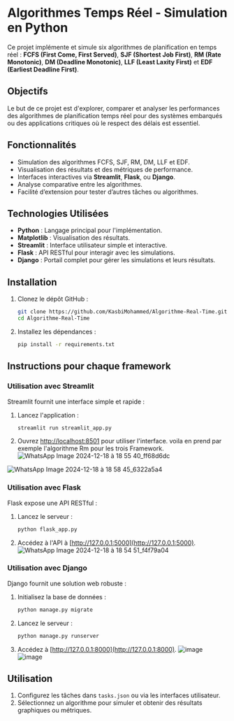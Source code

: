 # Algorithmes Temps Réel - Simulation en Python

Ce projet implémente et simule six algorithmes de planification en temps réel : **FCFS (First Come, First Served)**, **SJF (Shortest Job First)**, **RM (Rate Monotonic)**, **DM (Deadline Monotonic)**, **LLF (Least Laxity First)** et **EDF (Earliest Deadline First)**.

## Objectifs
Le but de ce projet est d'explorer, comparer et analyser les performances des algorithmes de planification temps réel pour des systèmes embarqués ou des applications critiques où le respect des délais est essentiel.

## Fonctionnalités
- Simulation des algorithmes FCFS, SJF, RM, DM, LLF et EDF.
- Visualisation des résultats et des métriques de performance.
- Interfaces interactives via **Streamlit**, **Flask**, ou **Django**.
- Analyse comparative entre les algorithmes.
- Facilité d’extension pour tester d’autres tâches ou algorithmes.

## Technologies Utilisées
- **Python** : Langage principal pour l'implémentation.
- **Matplotlib** : Visualisation des résultats.
- **Streamlit** : Interface utilisateur simple et interactive.
- **Flask** : API RESTful pour interagir avec les simulations.
- **Django** : Portail complet pour gérer les simulations et leurs résultats.

## Installation
1. Clonez le dépôt GitHub :
    ```bash
    git clone https://github.com/KasbiMohammed/Algorithme-Real-Time.git
    cd Algorithme-Real-Time
    ```

2. Installez les dépendances :
    ```bash
    pip install -r requirements.txt
    ```

## Instructions pour chaque framework

### Utilisation avec Streamlit
Streamlit fournit une interface simple et rapide :
1. Lancez l'application :
    ```bash
    streamlit run streamlit_app.py
    ```
2. Ouvrez [http://localhost:8501](http://localhost:8501) pour utiliser l'interface.
   voila en prend par exemple l'algorithme Rm pour les trois Framework.
 ![WhatsApp Image 2024-12-18 à 18 55 40_ff68d6dc](https://github.com/user-attachments/assets/617c28c4-661b-4eb3-a507-976c84325a4d)

![WhatsApp Image 2024-12-18 à 18 58 45_6322a5a4](https://github.com/user-attachments/assets/45ef110a-95fc-4784-852d-75e91ea6e490)


### Utilisation avec Flask
Flask expose une API RESTful :
1. Lancez le serveur :
    ```bash
    python flask_app.py
    ```
2. Accédez à l'API à [http://127.0.0.1:5000](http://127.0.0.1:5000).
   ![WhatsApp Image 2024-12-18 à 18 54 51_f4f79a04](https://github.com/user-attachments/assets/b22306ad-6e28-4585-a2e1-92089825c707)


### Utilisation avec Django
Django fournit une solution web robuste :
1. Initialisez la base de données :
    ```bash
    python manage.py migrate
    ```
2. Lancez le serveur :
    ```bash
    python manage.py runserver
    ```
3. Accédez à [http://127.0.0.1:8000](http://127.0.0.1:8000).
![image](https://github.com/user-attachments/assets/5433a494-e599-41a2-b6b0-1d678852de00)
![image](https://github.com/user-attachments/assets/77d37dd2-9990-4ea4-871b-f7ce36ad1765)



## Utilisation
1. Configurez les tâches dans `tasks.json` ou via les interfaces utilisateur.
2. Sélectionnez un algorithme pour simuler et obtenir des résultats graphiques ou métriques.



